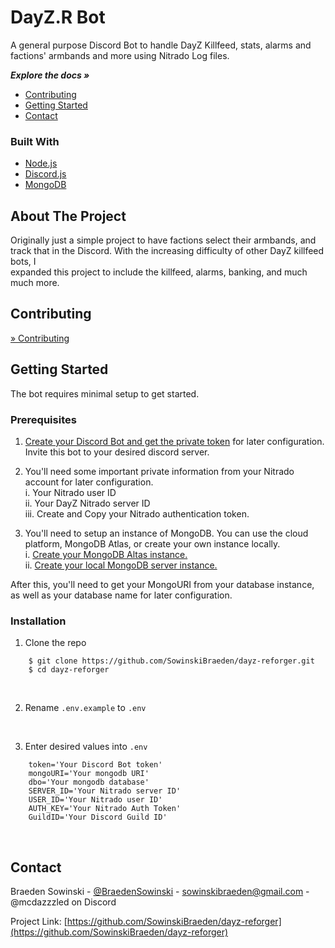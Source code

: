 # DayZ.R Bot

A general purpose Discord Bot to handle DayZ Killfeed, stats, alarms and factions' armbands and more using Nitrado Log files. 

***Explore the docs »***
* [Contributing](#contributing)
* [Getting Started](#getting-started)
* [Contact](#contact)

### Built With

* [Node.js](https://nodejs.org/en)
* [Discord.js](https://discord.js.org/#/)
* [MongoDB](https://www.mongodb.com/)

## About The Project

Originally just a simple project to have factions select their armbands, and track that in the Discord. With the increasing difficulty of other DayZ killfeed bots, I  
expanded this project to include the killfeed, alarms, banking, and much much more.

## Contributing
[» Contributing](/CONTRIBUTING.md)

## Getting Started

The bot requires minimal setup to get started.

### Prerequisites

1. [Create your Discord Bot and get the private token](https://github.com/reactiflux/discord-irc/wiki/Creating-a-discord-bot-&-getting-a-token) for later configuration. Invite this bot to your desired discord server.

2. You'll need some important private information from your Nitrado account for later configuration.  
  i.   Your Nitrado user ID  
  ii.  Your DayZ Nitrado server ID  
  iii. Create and Copy your Nitrado authentication token.  

3. You'll need to setup an instance of MongoDB. You can use the cloud platform, MongoDB Atlas, or create your own instance locally.  
  i.  [Create your MongoDB Altas instance.](https://www.mongodb.com/docs/manual/tutorial/getting-started/)  
  ii. [Create your local MongoDB server instance.](https://www.mongodb.com/docs/manual/administration/install-community/)  

  After this, you'll need to get your MongoURI from your database instance, as well as your database name for later configuration.

### Installation

1. Clone the repo
```
    $ git clone https://github.com/SowinskiBraeden/dayz-reforger.git
    $ cd dayz-reforger
```

<br>

2. Rename `.env.example` to `.env`

<br>

3. Enter desired values into `.env`
```
    token='Your Discord Bot token'
    mongoURI='Your mongodb URI'
    dbo='Your mongodb database'
    SERVER_ID='Your Nitrado server ID'
    USER_ID='Your Nitrado user ID'
    AUTH_KEY='Your Nitrado Auth Token'
    GuildID='Your Discord Guild ID'
```

<br>

<!-- CONTACT -->
## Contact

Braeden Sowinski - [@BraedenSowinski](https://twitter.com/BraedenSowinski) - sowinskibraeden@gmail.com - @mcdazzzled on Discord

Project Link: [https://github.com/SowinskiBraeden/dayz-reforger](https://github.com/SowinskiBraeden/dayz-reforger)
